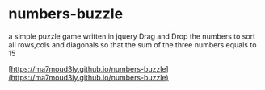 # numbers-buzzle
a simple puzzle game  written in jquery
Drag and Drop the numbers to sort all rows,cols and diagonals so that the sum of the three numbers equals to 15


[https://ma7moud3ly.github.io/numbers-buzzle](https://ma7moud3ly.github.io/numbers-buzzle)